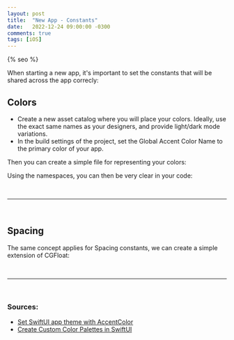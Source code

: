 ```yaml
---
layout: post
title:  "New App - Constants"
date:   2022-12-24 09:00:00 -0300
comments: true
tags: [iOS]
---
```


{% seo %}

When starting a new app, it's important to set the constants that will be shared across the app correcly:

## Colors

* Create a new asset catalog where you will place your colors. Ideally, use the exact same names as your designers, and provide light/dark mode variations.
* In the build settings of the project, set the Global Accent Color Name to the primary color of your app.

Then you can create a simple file for representing your colors:

<script src="https://gist.github.com/mdb1/2334c5f872223a514be8d32a9a1461fd.js"></script>

Using the namespaces, you can then be very clear in your code:

<script src="https://gist.github.com/mdb1/e7773496e4db4426d7701a9683e500cd.js"></script>

<br>
<hr>
<br>

## Spacing

The same concept applies for Spacing constants, we can create a simple extension of CGFloat:

<script src="https://gist.github.com/mdb1/d51bc6d7399468f959603542605a3544.js"></script>

<br>
<hr>
<br>

### Sources:
* [Set SwiftUI app theme with AccentColor](https://sarunw.com/posts/swiftui-accentcolor/)
* [Create Custom Color Palettes in SwiftUI](https://betterprogramming.pub/create-custom-color-palettes-in-swiftui-f6f0abe7c828)